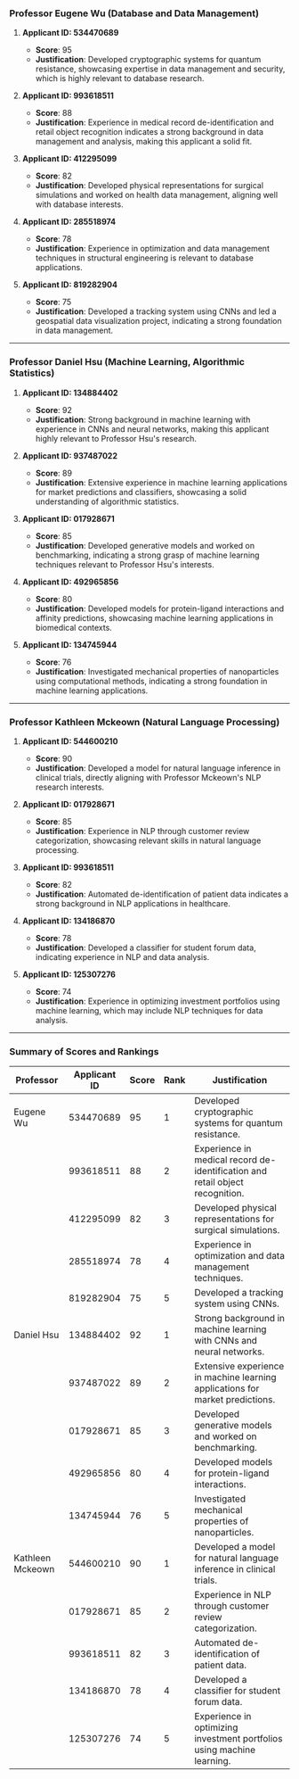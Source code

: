 ### Professor Eugene Wu (Database and Data Management)

1. **Applicant ID: 534470689**
   - **Score**: 95
   - **Justification**: Developed cryptographic systems for quantum resistance, showcasing expertise in data management and security, which is highly relevant to database research.

2. **Applicant ID: 993618511**
   - **Score**: 88
   - **Justification**: Experience in medical record de-identification and retail object recognition indicates a strong background in data management and analysis, making this applicant a solid fit.

3. **Applicant ID: 412295099**
   - **Score**: 82
   - **Justification**: Developed physical representations for surgical simulations and worked on health data management, aligning well with database interests.

4. **Applicant ID: 285518974**
   - **Score**: 78
   - **Justification**: Experience in optimization and data management techniques in structural engineering is relevant to database applications.

5. **Applicant ID: 819282904**
   - **Score**: 75
   - **Justification**: Developed a tracking system using CNNs and led a geospatial data visualization project, indicating a strong foundation in data management.

---

### Professor Daniel Hsu (Machine Learning, Algorithmic Statistics)

1. **Applicant ID: 134884402**
   - **Score**: 92
   - **Justification**: Strong background in machine learning with experience in CNNs and neural networks, making this applicant highly relevant to Professor Hsu's research.

2. **Applicant ID: 937487022**
   - **Score**: 89
   - **Justification**: Extensive experience in machine learning applications for market predictions and classifiers, showcasing a solid understanding of algorithmic statistics.

3. **Applicant ID: 017928671**
   - **Score**: 85
   - **Justification**: Developed generative models and worked on benchmarking, indicating a strong grasp of machine learning techniques relevant to Professor Hsu's interests.

4. **Applicant ID: 492965856**
   - **Score**: 80
   - **Justification**: Developed models for protein-ligand interactions and affinity predictions, showcasing machine learning applications in biomedical contexts.

5. **Applicant ID: 134745944**
   - **Score**: 76
   - **Justification**: Investigated mechanical properties of nanoparticles using computational methods, indicating a strong foundation in machine learning applications.

---

### Professor Kathleen Mckeown (Natural Language Processing)

1. **Applicant ID: 544600210**
   - **Score**: 90
   - **Justification**: Developed a model for natural language inference in clinical trials, directly aligning with Professor Mckeown's NLP research interests.

2. **Applicant ID: 017928671**
   - **Score**: 85
   - **Justification**: Experience in NLP through customer review categorization, showcasing relevant skills in natural language processing.

3. **Applicant ID: 993618511**
   - **Score**: 82
   - **Justification**: Automated de-identification of patient data indicates a strong background in NLP applications in healthcare.

4. **Applicant ID: 134186870**
   - **Score**: 78
   - **Justification**: Developed a classifier for student forum data, indicating experience in NLP and data analysis.

5. **Applicant ID: 125307276**
   - **Score**: 74
   - **Justification**: Experience in optimizing investment portfolios using machine learning, which may include NLP techniques for data analysis.

---

### Summary of Scores and Rankings

| Professor               | Applicant ID | Score | Rank | Justification                                                                 |
|------------------------|--------------|-------|------|-------------------------------------------------------------------------------|
| Eugene Wu              | 534470689    | 95    | 1    | Developed cryptographic systems for quantum resistance.                       |
|                        | 993618511    | 88    | 2    | Experience in medical record de-identification and retail object recognition. |
|                        | 412295099    | 82    | 3    | Developed physical representations for surgical simulations.                  |
|                        | 285518974    | 78    | 4    | Experience in optimization and data management techniques.                    |
|                        | 819282904    | 75    | 5    | Developed a tracking system using CNNs.                                      |
| Daniel Hsu             | 134884402    | 92    | 1    | Strong background in machine learning with CNNs and neural networks.         |
|                        | 937487022    | 89    | 2    | Extensive experience in machine learning applications for market predictions. |
|                        | 017928671    | 85    | 3    | Developed generative models and worked on benchmarking.                      |
|                        | 492965856    | 80    | 4    | Developed models for protein-ligand interactions.                            |
|                        | 134745944    | 76    | 5    | Investigated mechanical properties of nanoparticles.                         |
| Kathleen Mckeown       | 544600210    | 90    | 1    | Developed a model for natural language inference in clinical trials.         |
|                        | 017928671    | 85    | 2    | Experience in NLP through customer review categorization.                    |
|                        | 993618511    | 82    | 3    | Automated de-identification of patient data.                                 |
|                        | 134186870    | 78    | 4    | Developed a classifier for student forum data.                               |
|                        | 125307276    | 74    | 5    | Experience in optimizing investment portfolios using machine learning.       |